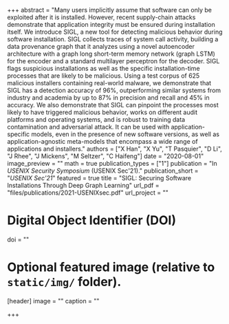 +++
abstract = "Many users implicitly assume that software can only be exploited after it is installed. However, recent supply-chain attacks demonstrate that application integrity must be ensured during installation itself. We introduce SIGL, a new tool for detecting malicious behavior during software installation. SIGL collects traces of system call activity, building a data provenance graph that it analyzes using a novel autoencoder architecture with a graph long short-term memory network (graph LSTM) for the encoder and a standard multilayer perceptron for the decoder. SIGL flags suspicious installations as well as the specific installation-time processes that are likely to be malicious. Using a test corpus of 625 malicious installers containing real-world malware, we demonstrate that SIGL has a detection accuracy of 96%, outperforming similar systems from industry and academia by up to 87% in precision and recall and 45% in accuracy. We also demonstrate that SIGL can pinpoint the processes most likely to have triggered malicious behavior, works on different audit platforms and operating systems, and is robust to training data contamination and adversarial attack. It can be used with application-specific models, even in the presence of new software versions, as well as application-agnostic meta-models that encompass a wide range of applications and installers."
authors = ["X Han", "X Yu", "T Pasquier", "D Li", "J Rhee", "J Mickens", "M Seltzer", "C Haifeng"]
date = "2020-08-01"
image_preview = ""
math = true
publication_types = ["1"]
publication = "In *USENIX Security Symposium* (USENIX Sec'21)."
publication_short = "*USENIX Sec'21*"
featured = true
title = "SIGL: Securing Software Installations Through Deep Graph Learning"
url_pdf = "files/publications/2021-USENIXsec.pdf"
url_project = ""

# Digital Object Identifier (DOI)
doi = ""

# Optional featured image (relative to `static/img/` folder).
[header]
image = ""
caption = ""

+++
